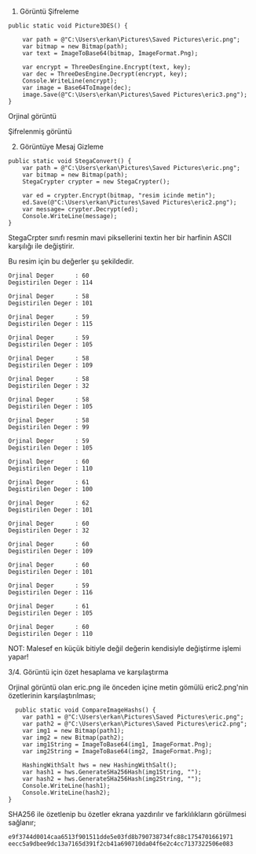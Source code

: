 1. Görüntü Şifreleme

  ```
  public static void Picture3DES() {
      
      var path = @"C:\Users\erkan\Pictures\Saved Pictures\eric.png";
      var bitmap = new Bitmap(path);
      var text = ImageToBase64(bitmap, ImageFormat.Png);
  
      var encrypt = ThreeDesEngine.Encrypt(text, key);
      var dec = ThreeDesEngine.Decrypt(encrypt, key);
      Console.WriteLine(encrypt);
      var image = Base64ToImage(dec);
      image.Save(@"C:\Users\erkan\Pictures\Saved Pictures\eric3.png");
  }
  ```
  
  Orjinal görüntü
  
  Şifrelenmiş görüntü

2. Görüntüye Mesaj Gizleme

  ```
  public static void StegaConvert() {
      var path = @"C:\Users\erkan\Pictures\Saved Pictures\eric.png";
      var bitmap = new Bitmap(path);
      StegaCrypter crypter = new StegaCrypter();
  
      var ed = crypter.Encrypt(bitmap, "resim icinde metin");
      ed.Save(@"C:\Users\erkan\Pictures\Saved Pictures\eric2.png");
      var message= crypter.Decrypt(ed);
      Console.WriteLine(message);
  }
  ```
  
  StegaCrpter sınıfı resmin mavi piksellerini textin her bir harfinin ASCII karşılığı ile değiştirir.
  
  Bu resim için bu değerler şu şekildedir.
  
  ```
  Orjinal Deger      : 60
  Degistirilen Deger : 114
  
  Orjinal Deger      : 58
  Degistirilen Deger : 101
  
  Orjinal Deger      : 59
  Degistirilen Deger : 115
  
  Orjinal Deger      : 59
  Degistirilen Deger : 105
  
  Orjinal Deger      : 58
  Degistirilen Deger : 109
  
  Orjinal Deger      : 58
  Degistirilen Deger : 32
  
  Orjinal Deger      : 58
  Degistirilen Deger : 105
  
  Orjinal Deger      : 58
  Degistirilen Deger : 99
  
  Orjinal Deger      : 59
  Degistirilen Deger : 105
  
  Orjinal Deger      : 60
  Degistirilen Deger : 110
  
  Orjinal Deger      : 61
  Degistirilen Deger : 100
  
  Orjinal Deger      : 62
  Degistirilen Deger : 101
  
  Orjinal Deger      : 60
  Degistirilen Deger : 32
  
  Orjinal Deger      : 60
  Degistirilen Deger : 109
  
  Orjinal Deger      : 60
  Degistirilen Deger : 101
  
  Orjinal Deger      : 59
  Degistirilen Deger : 116
  
  Orjinal Deger      : 61
  Degistirilen Deger : 105
  
  Orjinal Deger      : 60
  Degistirilen Deger : 110
  ```
  
  NOT: Malesef en küçük bitiyle değil değerin kendisiyle değiştirme işlemi yapar!
  
3/4. Görüntü için özet hesaplama ve karşılaştırma
  
  Orjinal görüntü olan eric.png ile önceden içine metin gömülü eric2.png'nin özetlerinin karşılaştırılması;
  
  ```
    public static void CompareImageHashs() {
      var path1 = @"C:\Users\erkan\Pictures\Saved Pictures\eric.png";
      var path2 = @"C:\Users\erkan\Pictures\Saved Pictures\eric2.png";
      var img1 = new Bitmap(path1);
      var img2 = new Bitmap(path2);
      var img1String = ImageToBase64(img1, ImageFormat.Png);
      var img2String = ImageToBase64(img2, ImageFormat.Png);

      HashingWithSalt hws = new HashingWithSalt();
      var hash1 = hws.GenerateSHa256Hash(img1String, "");
      var hash2 = hws.GenerateSHa256Hash(img2String, "");
      Console.WriteLine(hash1);
      Console.WriteLine(hash2);
  }
  ```
  
  SHA256 ile özetlenip bu özetler ekrana yazdırılır ve farklılıkların görülmesi sağlanır;
  
  ```
  e9f3744d0014caa6513f901511dde5e03fd8b790738734fc88c1754701661971
  eecc5a9dbee9dc13a7165d391f2cb41a690710da04f6e2c4cc7137322506e083
  ```
  
